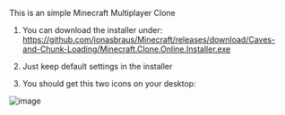 This is an simple Minecraft Multiplayer Clone

1. You can download the installer under: https://github.com/jonasbraus/Minecraft/releases/download/Caves-and-Chunk-Loading/Minecraft.Clone.Online.Installer.exe

2. Just keep default settings in the installer

3. You should get this two icons on your desktop:

![image](https://user-images.githubusercontent.com/47791011/196282100-acdb0206-d11c-4383-b1d6-9a7041e9bca7.png)
